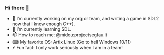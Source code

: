 ### Hi there 👋

<!--
**Midou36O/Midou36O** is a ✨ _special_ ✨ repository because its `README.md` (this file) appears on your GitHub profile.-->

- 🔭 I’m currently working on my org or team, and writing a game in SDL2 now that i know enough C++).
- 🌱 I’m currently learning SDL.
- 📫 How to reach me: @midou:projectsegfau.lt
- ⌨ My favorite OS: Artix Linux (Go to hell Windows 10/11)
- ⚡ Fun fact: I only work seriously when I am in a team!
